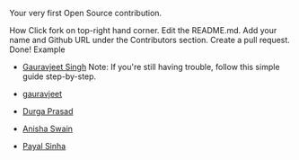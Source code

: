 Your very first Open Source contribution.

How
Click fork on top-right hand corner.
Edit the README.md.
Add your name and Github URL under the Contributors section.
Create a pull request. 
Done!
Example
- [Gauravjeet Singh](https://github.com/gauravjeet)
Note: If you're still having trouble, follow this simple guide step-by-step.

- [gauravjeet](https://github.com/gauravjeet)
- [Durga Prasad](https://github.com/nerdcode)
- [Anisha Swain](https://github.com/anishaswain)
- [Payal Sinha](https://github.com/anupriya-creator)
